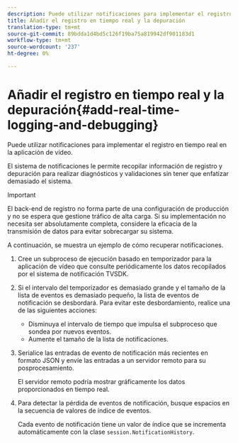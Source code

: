 ```yaml
---
description: Puede utilizar notificaciones para implementar el registro en tiempo real en la aplicación de vídeo.
title: Añadir el registro en tiempo real y la depuración
translation-type: tm+mt
source-git-commit: 89bdda1d4bd5c126f19ba75a819942df901183d1
workflow-type: tm+mt
source-wordcount: '237'
ht-degree: 0%

---
```



# Añadir el registro en tiempo real y la depuración{#add-real-time-logging-and-debugging}

Puede utilizar notificaciones para implementar el registro en tiempo real en la aplicación de vídeo.

El sistema de notificaciones le permite recopilar información de registro y depuración para realizar diagnósticos y validaciones sin tener que enfatizar demasiado el sistema.

>[!IMPORTANT]
>
>El back-end de registro no forma parte de una configuración de producción y no se espera que gestione tráfico de alta carga. Si su implementación no necesita ser absolutamente completa, considere la eficacia de la transmisión de datos para evitar sobrecargar su sistema.

A continuación, se muestra un ejemplo de cómo recuperar notificaciones.

1. Cree un subproceso de ejecución basado en temporizador para la aplicación de vídeo que consulte periódicamente los datos recopilados por el sistema de notificación TVSDK.

1. Si el intervalo del temporizador es demasiado grande y el tamaño de la lista de eventos es demasiado pequeño, la lista de eventos de notificación se desbordará. Para evitar este desbordamiento, realice una de las siguientes acciones:

   * Disminuya el intervalo de tiempo que impulsa el subproceso que sondea por nuevos eventos.
   * Aumente el tamaño de la lista de notificaciones.

1. Serialice las entradas de evento de notificación más recientes en formato JSON y envíe las entradas a un servidor remoto para su posprocesamiento.

   El servidor remoto podría mostrar gráficamente los datos proporcionados en tiempo real.
1. Para detectar la pérdida de eventos de notificación, busque espacios en la secuencia de valores de índice de eventos.

   Cada evento de notificación tiene un valor de índice que se incrementa automáticamente con la clase `session.NotificationHistory`.
